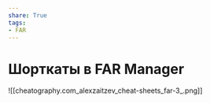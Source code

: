 ```yaml
---
share: True
tags: 
- FAR
---
```

# Шорткаты в FAR Manager
![[cheatography.com_alexzaitzev_cheat-sheets_far-3_.png]]